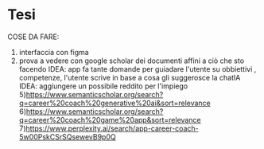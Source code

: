 # Tesi
COSE DA FARE:
1) interfaccia con figma
4) prova a vedere con google scholar dei documenti affini a ciò che sto facendo
IDEA: app fa tante domande per guiadare l'utente su obbiettivi , competenze, l'utente scrive in base a cosa gli suggerosce la chatIA
IDEA: aggiungere un possibile reddito per l'impiego
5)https://www.semanticscholar.org/search?q=career%20coach%20generative%20ai&sort=relevance
6)https://www.semanticscholar.org/search?q=career%20coach%20game%20app&sort=relevance
7)https://www.perplexity.ai/search/app-career-coach-5w00PskCSrSQsewevB9p0Q
